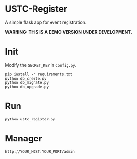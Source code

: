 # USTC-Register
A simple flask app for event registration.

**WARNING: THIS IS A DEMO VERSION UNDER DEVELOPMENT.**

# Init

Modify the `SECRET_KEY` in `config.py`.

```
pip install -r requirements.txt
python db_create.py
python db_migrate.py
python db_upgrade.py
```

# Run
```
python ustc_register.py
```

# Manager

```
http://YOUR_HOST:YOUR_PORT/admin
```
